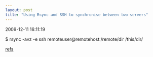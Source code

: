 ```yaml
---
layout: post
title: "Using Rsync and SSH to synchronise between two servers"
---
```


<p class='meta'>2009-12-11 16:11:19</p>

$ rsync -avz -e ssh remoteuser@remotehost:/remote/dir /this/dir/ 

<a href="http://troy.jdmz.net/rsync/index.html">refs</a>